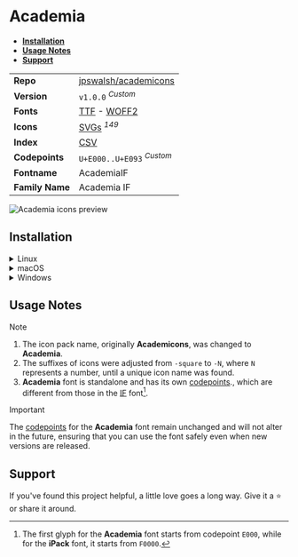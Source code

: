 # Academia

- [**Installation**](#installation)
- [**Usage Notes**](#usage-notes)
- [**Support**](#support)

|                 |                                                                                                                                                                                   |
| --------------- | --------------------------------------------------------------------------------------------------------------------------------------------------------------------------------- |
| **Repo**        | [jpswalsh/academicons](https://github.com/jpswalsh/academicons)                                                                                                                   |
| **Version**     | `v1.0.0` <sup>_Custom_</sup>                                                                                                                                                      |
| **Fonts**       | [TTF](https://raw.githubusercontent.com/iconicFonts/if/main/ifonts/TTF/Academia.ttf) - [WOFF2](https://raw.githubusercontent.com/iconicFonts/if/main/ifonts/WOFF2/Academia.woff2) |
| **Icons**       | [SVGs](https://github.com/iconicFonts/if/tree/main/ipacks/Academia/svgs) <sup>_149_</sup>                                                                                         |
| **Index**       | [CSV](https://github.com/iconicFonts/if/blob/main/indices/Academia.csv)                                                                                                           |
| **Codepoints**  | `U+E000..U+E093` <sup>_Custom_</sup>                                                                                                                                              |
| **Fontname**    | AcademiaIF                                                                                                                                                                        |
| **Family Name** | Academia IF                                                                                                                                                                       |

<picture>
  <source media="(prefers-color-scheme: dark)" srcset="https://raw.githubusercontent.com/iconicFonts/if/main/imgs/academia-dark.png">
  <img alt="Academia icons preview" src="https://raw.githubusercontent.com/iconicFonts/if/main/imgs/academia-light.png">
</picture>

## Installation

<details>

<summary>Linux</summary>

```sh
curl -o ~/.local/share/fonts/Academia.ttf https://raw.githubusercontent.com/iconicFonts/if/main/ifonts/TTF/Academia.ttf
```

Refresh font cache:

```sh
fc-cache -f ~/.local/share/fonts
```

</details>

<details>

<summary>macOS</summary>

```sh
curl -o ~/Library/Fonts/Academia.ttf https://raw.githubusercontent.com/iconicFonts/if/main/ifonts/TTF/Academia.ttf
```

</details>

<details>

<summary>Windows</summary>

```sh
curl -o C:\Windows\Fonts\Academia.ttf https://raw.githubusercontent.com/iconicFonts/if/main/ifonts/TTF/Academia.ttf
```

</details>

## Usage Notes

> [!NOTE]
>
> 1. The icon pack name, originally **Academicons**, was changed to **Academia**.
> 2. The suffixes of icons were adjusted from `-square` to `-N`, where `N` represents a number, until a unique icon name was found.
> 3. **Academia** font is standalone and has its own [codepoints](https://github.com/iconicFonts/if/blob/main/indices/Academia.csv)., which are different from those in the [IF](https://github.com/iconicFonts/if/blob/main/indices/if.csv) font[^1].

> [!IMPORTANT]  
> The [codepoints](https://github.com/iconicFonts/if/blob/main/indices/Academia.csv) for the **Academia** font remain unchanged and will not alter in the future, ensuring that you can use the font safely even when new versions are released.

## Support

If you've found this project helpful, a little love goes a long way. Give it a :star: or share it around.

[^1]: The first glyph for the **Academia** font starts from codepoint `E000`, while for the **iPack** font, it starts from `F0000`.
